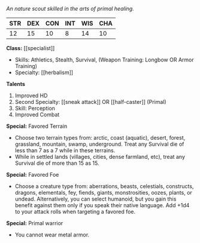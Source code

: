 
*An nature scout skilled in the arts of primal healing.*

| STR | DEX | CON | INT | WIS | CHA |
| --- | --- | --- | --- | --- | --- |
| 12  | 15  | 10  | 8   | 14  | 10  |

**Class:** [[specialist]]
* Skills: Athletics, Stealth, Survival, (Weapon Training: Longbow OR Armor Training)
* Specialty: [[herbalism]]

**Talents**
1. Improved HD
2. Second Specialty: [[sneak attack]] OR [[half-caster]] (Primal)
3. Skill: Perception
4. Improved Combat

**Special:** Favored Terrain
* Choose two terrain types from: arctic, coast (aquatic), desert, forest, grassland, mountain, swamp, underground. Treat any Survival die of less than 7 as a 7 while in these terrains.  
* While in settled lands (villages, cities, dense farmland, etc), treat any Survival die of more than 15 as 15.

**Special:** Favored Foe
* Choose a creature type from: aberrations, beasts, celestials, constructs, dragons, elementals, fey, fiends, giants, monstrosities, oozes, plants, or undead. Alternatively, you can select humanoid, but you gain this benefit against them only if you speak their native language. Add +1d4 to your attack rolls when targeting a favored foe.

**Special:** Primal warrior
* You cannot wear metal armor.
